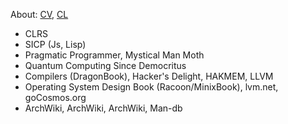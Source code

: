 About:
  [CV](https://github.com/rafetefe/files/blob/main/RafetEfeGazanfer.pdf), [CL](https://github.com/rafetefe/files/blob/main/coverLetterMain.pdf)

* CLRS
* SICP (Js, Lisp)
* Pragmatic Programmer, Mystical Man Moth
* Quantum Computing Since Democritus
* Compilers (DragonBook), Hacker's Delight, HAKMEM, LLVM
* Operating System Design Book (Racoon/MinixBook), lvm.net, goCosmos.org
* ArchWiki, ArchWiki, ArchWiki, Man-db

<!--
**rafetefe/rafetefe** is a ✨ _special_ ✨ repository because its `README.md` (this file) appears on your GitHub profile.

Here are some ideas to get you started:

- 🔭 I’m currently working on ...
- 🌱 I’m currently learning ...
- 👯 I’m looking to collaborate on ...
- 🤔 I’m looking for help with ...
- 💬 Ask me about ...
- 📫 How to reach me: ...
- 😄 Pronouns: ...
- ⚡ Fun fact: ...
-->
